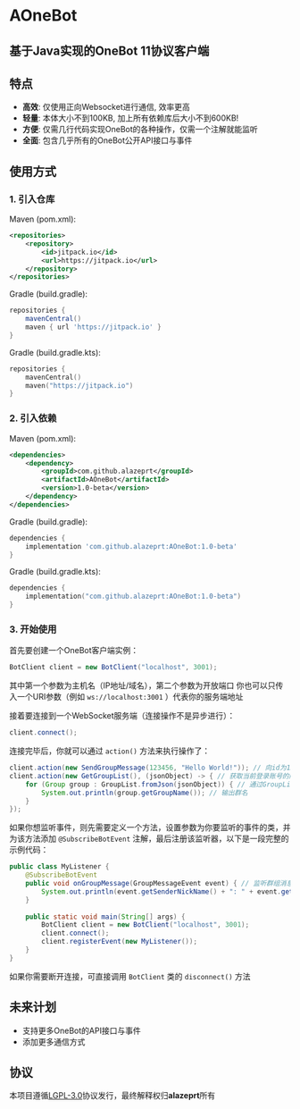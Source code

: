 # AOneBot
## 基于Java实现的OneBot 11协议客户端

## 特点
- **高效**: 仅使用正向Websocket进行通信, 效率更高
- **轻量**: 本体大小不到100KB, 加上所有依赖库后大小不到600KB!
- **方便**: 仅需几行代码实现OneBot的各种操作，仅需一个注解就能监听
- **全面**: 包含几乎所有的OneBot公开API接口与事件

## 使用方式
### 1. 引入仓库
Maven (pom.xml):
```xml
<repositories>
    <repository>
        <id>jitpack.io</id>
        <url>https://jitpack.io</url>
    </repository>
</repositories>
```
Gradle (build.gradle):
```groovy
repositories {
    mavenCentral()
    maven { url 'https://jitpack.io' }
}
```
Gradle (build.gradle.kts):
```kotlin
repositories {
    mavenCentral()
    maven("https://jitpack.io")
}
```
### 2. 引入依赖
Maven (pom.xml):
```xml
<dependencies>
    <dependency>
        <groupId>com.github.alazeprt</groupId>
        <artifactId>AOneBot</artifactId>
        <version>1.0-beta</version>
    </dependency>
</dependencies>
```
Gradle (build.gradle):
```groovy
dependencies {
    implementation 'com.github.alazeprt:AOneBot:1.0-beta'
}
```
Gradle (build.gradle.kts):
```kotlin
dependencies {
    implementation("com.github.alazeprt:AOneBot:1.0-beta")
}
```
### 3. 开始使用
首先要创建一个OneBot客户端实例：
```java
BotClient client = new BotClient("localhost", 3001);
```
其中第一个参数为主机名（IP地址/域名），第二个参数为开放端口
你也可以只传入一个URI参数（例如 `ws://localhost:3001` ）代表你的服务端地址

接着要连接到一个WebSocket服务端（连接操作不是异步进行）：
```java
client.connect();
```

连接完毕后，你就可以通过 `action()` 方法来执行操作了：
```java
client.action(new SendGroupMessage(123456, "Hello World!")); // 向id为123456的群发送Hello World!
client.action(new GetGroupList(), (jsonObject) -> { // 获取当前登录账号的所有群组，并在获取完成后执行遍历操作
    for (Group group : GroupList.fromJson(jsonObject)) { // 通过GroupList解析群组列表并遍历
        System.out.println(group.getGroupName()); // 输出群名
    }
});
```
如果你想监听事件，则先需要定义一个方法，设置参数为你要监听的事件的类，并为该方法添加 `@SubscribeBotEvent` 注解，最后注册该监听器，以下是一段完整的示例代码：
```java
public class MyListener {
    @SubscribeBotEvent
    public void onGroupMessage(GroupMessageEvent event) { // 监听群组消息事件
        System.out.println(event.getSenderNickName() + ": " + event.getMessage()); // 输出消息内容
    }
    
    public static void main(String[] args) {
        BotClient client = new BotClient("localhost", 3001);
        client.connect();
        client.registerEvent(new MyListener());
    }
}
```
如果你需要断开连接，可直接调用 `BotClient` 类的 `disconnect()` 方法

## 未来计划
- 支持更多OneBot的API接口与事件
- 添加更多通信方式

## 协议
本项目遵循[LGPL-3.0](./LICENSE)协议发行，最终解释权归**alazeprt**所有